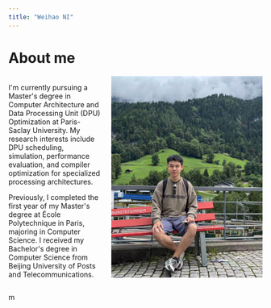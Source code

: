 ```yaml
---
title: "Weihao NI"
---
```


# About me

<div style="display: flex; align-items: flex-start; gap: 20px;">
<div style="flex: 1;">

I'm currently pursuing a Master's degree in Computer Architecture and Data Processing Unit (DPU) Optimization at Paris-Saclay University. My research interests include DPU scheduling, simulation, performance evaluation, and compiler optimization for specialized processing architectures.

Previously, I completed the first year of my Master's degree at École Polytechnique in Paris, majoring in Computer Science. I received my Bachelor's degree in Computer Science from Beijing University of Posts and Telecommunications.

</div>
<div style="flex: 0 0 300px;">




<img src="image.png" alt="My Photo" style="width: 100%; max-width: 300px;">

</div>
</div>

m
